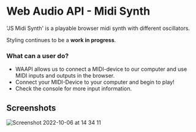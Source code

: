 # Web Audio API - Midi Synth

'JS Midi Synth' is a playable browser midi synth with different oscillators.

Styling continues to be a **work in progress**.

### What can a user do?

-   WAAPI allows us to connect a MIDI-device to our computer and use MIDI inputs and outputs in the browser.
-   Connect your MIDI-Device to your computer and begin to play!
-   Check the console for more input information.

## Screenshots



![Screenshot 2022-10-06 at 14 34 11](https://user-images.githubusercontent.com/73913997/194313882-2e96d708-ea6a-4cfc-8066-f967b3c2fb0b.png)
